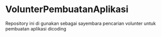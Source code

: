 # VolunterPembuatanAplikasi
Repository ini di gunakan sebagai sayembara pencarian volunter untuk pembuatan aplikasi dicoding
